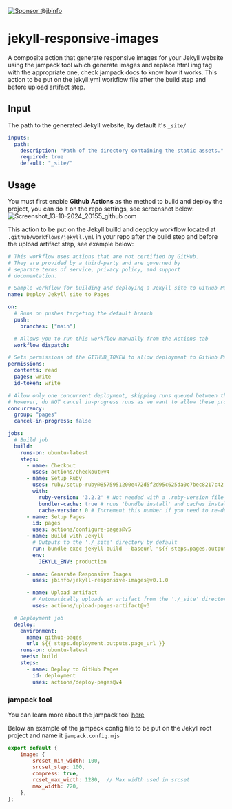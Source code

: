 <a href="https://github.com/sponsors/jbinfo" target="_blank">
  <img src="https://img.shields.io/badge/Sponsor-jbinfo-orange" alt="Sponsor @jbinfo" />
</a>

# jekyll-responsive-images
A composite action that generate responsive images for your Jekyll website using the jampack tool which generate images and replace html img tag with the appropriate one, check jampack docs to know how it works. This action to be put on the jekyll.yml workflow file after the build step and before upload artifact step.

## Input
The path to the generated Jekyll website, by default it's `_site/`
```yaml
inputs:
  path:
    description: "Path of the directory containing the static assets."
    required: true
    default: "_site/"

```

## Usage
You must first enable **Github Actions** as the method to build and deploy the project, you can do it on the repo settings, see screenshot below:
![Screenshot_13-10-2024_20155_github com](https://github.com/user-attachments/assets/173e5a28-c25d-4899-a25e-d6aca74f4532)

This action to be put on the Jekyll builld and depploy workflow located at `.github/workflows/jekyll.yml` in your repo after the build step and before the upload artifact step, see example below:

```yaml
# This workflow uses actions that are not certified by GitHub.
# They are provided by a third-party and are governed by
# separate terms of service, privacy policy, and support
# documentation.

# Sample workflow for building and deploying a Jekyll site to GitHub Pages
name: Deploy Jekyll site to Pages

on:
  # Runs on pushes targeting the default branch
  push:
    branches: ["main"]

  # Allows you to run this workflow manually from the Actions tab
  workflow_dispatch:

# Sets permissions of the GITHUB_TOKEN to allow deployment to GitHub Pages
permissions:
  contents: read
  pages: write
  id-token: write

# Allow only one concurrent deployment, skipping runs queued between the run in-progress and latest queued.
# However, do NOT cancel in-progress runs as we want to allow these production deployments to complete.
concurrency:
  group: "pages"
  cancel-in-progress: false

jobs:
  # Build job
  build:
    runs-on: ubuntu-latest
    steps:
      - name: Checkout
        uses: actions/checkout@v4
      - name: Setup Ruby
        uses: ruby/setup-ruby@8575951200e472d5f2d95c625da0c7bec8217c42 # v1.161.0
        with:
          ruby-version: '3.2.2' # Not needed with a .ruby-version file
          bundler-cache: true # runs 'bundle install' and caches installed gems automatically
          cache-version: 0 # Increment this number if you need to re-download cached gems
      - name: Setup Pages
        id: pages
        uses: actions/configure-pages@v5
      - name: Build with Jekyll
        # Outputs to the './_site' directory by default
        run: bundle exec jekyll build --baseurl "${{ steps.pages.outputs.base_path }}"
        env:
          JEKYLL_ENV: production

      - name: Genarate Responsive Images
        uses: jbinfo/jekyll-responsive-images@v0.1.0

      - name: Upload artifact
        # Automatically uploads an artifact from the './_site' directory by default
        uses: actions/upload-pages-artifact@v3

  # Deployment job
  deploy:
    environment:
      name: github-pages
      url: ${{ steps.deployment.outputs.page_url }}
    runs-on: ubuntu-latest
    needs: build
    steps:
      - name: Deploy to GitHub Pages
        id: deployment
        uses: actions/deploy-pages@v4
```

### jampack tool
You can learn more about the jampack tool [here](https://jampack.divriots.com/configuration/)

Below an example of the jampack config file to be put on the Jekyll root project and name it `jampack.config.mjs`
```js
export default {
    image: {
        srcset_min_width: 100,
        srcset_step: 100,
        compress: true,
        rcset_max_width: 1280,  // Max width used in srcset
        max_width: 720, 
    },
};
```
